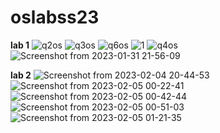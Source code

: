 # oslabss23

**lab 1**
![q2os](https://user-images.githubusercontent.com/104758930/215820654-6c1a3109-33b2-4db9-9074-746cb0bbf912.png)
![q3os](https://user-images.githubusercontent.com/104758930/215820656-7c61b197-7c9d-4a97-954c-d1c2da8c0942.png)
![q6os](https://user-images.githubusercontent.com/104758930/215820663-0a2c8e8f-04c8-4453-bd43-c6b20700caa4.png)
![1](https://user-images.githubusercontent.com/104758930/215820723-25341d83-8269-40e6-b3f7-f58cb9c99d20.png)
![q4os](https://user-images.githubusercontent.com/104758930/215829938-8be48ac2-3ff3-4cf7-8a56-9fe1cdecd769.png)
![Screenshot from 2023-01-31 21-56-09](https://user-images.githubusercontent.com/104758930/215829986-89096638-fce2-458a-9936-cde030a5acd2.png)

**lab 2**
![Screenshot from 2023-02-04 20-44-53](https://user-images.githubusercontent.com/104758930/216788798-6c0ef876-91af-4228-9cee-9618bbbdd39e.png)
![Screenshot from 2023-02-05 00-22-41](https://user-images.githubusercontent.com/104758930/216788806-5b3b3034-e182-4196-9616-29a4fc34ff36.png)
![Screenshot from 2023-02-05 00-42-44](https://user-images.githubusercontent.com/104758930/216788807-5123a76c-335d-47d2-895e-a7a11921fbb0.png)
![Screenshot from 2023-02-05 00-51-03](https://user-images.githubusercontent.com/104758930/216788815-e330d833-3f74-4723-9806-6deb6908c2fb.png)
![Screenshot from 2023-02-05 01-21-35](https://user-images.githubusercontent.com/104758930/216788824-dc6a8079-32e7-4105-937e-6b0c4b2f5cf4.png)
